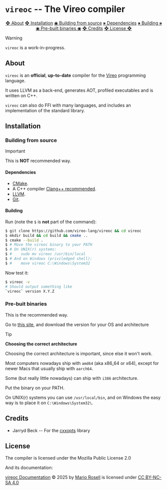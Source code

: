 # `vireoc` -- The Vireo compiler #

<p align="center">
    <a href="#about">❖ About</a>
    <a href="#installation">❖ Installation</a>
        <a href="#building-from-source">◉ Building from source</a>
            <a href="#dependencies">⁍ Dependencies</a>
            <a href="#building">⁍ Building ⁍</a>
        <a href="#pre-built-binaries">◉ Pre-built binaries ◉</a>
    <a href="#credits">❖ Credits</a>
    <a href="#license">❖ License ❖</a>
</p>

> [!WARNING]
> `vireoc` is a work-in-progress.

## About ##

`vireoc` is an **official**, **up-to-date** compiler for the
[Vireo](https://vireo-lang.github.io) programming language.

It uses LLVM as a back-end, generates AOT, profiled executables and is
written on C++.

`vireoc` can also do FFI with many languages, and includes an implementation of
the standard library.

## Installation ##

### Building from source ###

> [!IMPORTANT]
> This is **NOT** recommended way.

#### Dependencies ####

- [CMake](https://cmake.org/).
- A C++ compiler [Clang++ recommended](https://clang.llvm.org/).
- [LLVM](https://llvm.org).
- [Git](httpps:/git-scm.org).

#### Building ####

Run (note the `$` is **not** part of the command):

```bash
$ git clone https://github.com/vireo-lang/vireoc && cd vireoc
$ mkdir build && cd build && cmake ..
$ cmake --build .
$ # Move the vireoc binary to your PATH
$ # On UNIX(r) systems:
$ #    sudo mv vireoc /usr/bin/local
$ # And on Windows (priviledged shell):
$ #    move vireoc C:\Windows\System32
```

Now test it:

```bash
$ vireoc -v
# Should output something like
`vireoc` version X.Y.Z
```

### Pre-buit binaries ###

This is the recommended way.

Go to [this site](https://github.com/vireo-lang/vireoc/releases), and download the
version for your OS and architecture

> [!TIP]
> **Choosing the correct architecture**
>
> Choosing the correct architecture is important, since else it won't work.
>
> Most computers nowadays ship with `amd64` (aka x86_64 or x64), except for
> newer Macs that usually ship with `aarch64`.
>
> Some (but really little nowadays) can ship with `i386` architecture.

Put the binary on your PATH.

On UNIX(r) systems you can use `/usr/local/bin`, and on Windows the easy way is
to place it on `C:\Windows\System32\`.

## Credits ##

- Jarryd Beck -- For the [cxxopts](https://github.com/jarro2783/cxxopts/) library

## License ##

The compiler is licensed under the Mozilla Public License 2.0

And its documentation:

<a href="https://github.com/vireo-lang/vireo-docs">vireoc Documentation</a> © 2025 by <a href="https://github.com/mar1lusk1">Mario Rosell</a> is licensed under <a href="https://creativecommons.org/licenses/by-nc-sa/4.0/">CC BY-NC-SA 4.0</a><img src="https://mirrors.creativecommons.org/presskit/icons/cc.svg" alt="" style="max-width: 1em;max-height:1em;margin-left: .2em;"><img src="https://mirrors.creativecommons.org/presskit/icons/by.svg" alt="" style="max-width: 1em;max-height:1em;margin-left: .2em;"><img src="https://mirrors.creativecommons.org/presskit/icons/nc.svg" alt="" style="max-width: 1em;max-height:1em;margin-left: .2em;"><img src="https://mirrors.creativecommons.org/presskit/icons/sa.svg" alt="" style="max-width: 1em;max-height:1em;margin-left: .2em;">
